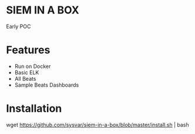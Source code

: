 # SIEM IN A BOX
Early POC

# Features
 - Run on Docker
 - Basic ELK
 - All Beats
 - Sample Beats Dashboards

# Installation
wget https://github.com/sysvar/siem-in-a-box/blob/master/install.sh | bash